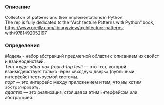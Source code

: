 ### Описание

Сollection of patterns and their implementations in Python.<br>
The rep is fully dedicated to the "Architecture Patterns with Python" book, https://www.oreilly.com/library/view/architecture-patterns-with/9781492052197

### Определения

*Модель* - набор абстракций предметной области с описанием их свойст и взаимодействий.<br>
*Тест «туда-обратно» (round-trip test)* — это тест, который взаимодействует только через «входную дверь» (публичный интерфейс) тестируемой системы.<br>
*порт* — это интерфейс между приложением и тем, что мы хотим абстрагировать.<br>
*адаптер* — это реализация, стоящая за этим интерфейсом или абстракцией.<br>

